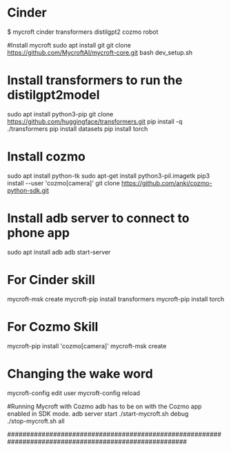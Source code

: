 # Cinder
$ mycroft cinder transformers distilgpt2 cozmo robot


#Install mycroft
sudo apt install git
git clone https://github.com/MycroftAI/mycroft-core.git
bash dev_setup.sh
    
# Install transformers to run the distilgpt2model
sudo apt install python3-pip
git clone https://github.com/huggingface/transformers.git
pip install -q ./transformers
pip install datasets
pip install torch
     
# Install cozmo
sudo apt install python-tk
sudo apt-get install python3-pil.imagetk
pip3 install --user 'cozmo[camera]'
git clone https://github.com/anki/cozmo-python-sdk.git

# Install adb server to connect to phone app
sudo apt install adb
adb start-server

# For Cinder skill
mycroft-msk create
mycroft-pip install transformers
mycroft-pip install torch
  
# For Cozmo Skill 
mycroft-pip install 'cozmo[camera]'
mycroft-msk create

# Changing the wake word
mycroft-config edit user
mycroft-config reload
  
#Running Mycroft with Cozmo adb has to be on with the Cozmo app enabled in SDK mode.
adb server start
./start-mycroft.sh debug   
./stop-mycroft.sh all

#######################################################################################################
